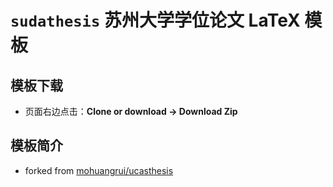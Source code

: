 # `sudathesis` 苏州大学学位论文 LaTeX 模板

## 模板下载

* 页面右边点击：**Clone or download -> Download Zip**

## 模板简介
 
* forked from [mohuangrui/ucasthesis](<https://github.com/mohuangrui/ucasthesis>)

